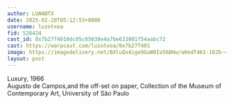 ```yaml
---
author: LUANOTX
date: 2025-02-20T05:12:53+0000
username: luzotxoa
fid: 526424
cast_id: 0x7b27f4010dc05c05038e4a76e633001f54aabc72
cast: https://warpcast.com/luzotxoa/0x7b27f401
image: https://imagedelivery.net/BXluQx4ige9GuW0Ia56BHw/a0edf461-162b-49a1-9e0f-ed15d628eb00/original
layout: post
---
```

Luxury, 1966  
Augusto de Campos,and the off-set on paper, Collection of the Museum of Contemporary Art, University of São Paulo  

<img src='https://imagedelivery.net/BXluQx4ige9GuW0Ia56BHw/a0edf461-162b-49a1-9e0f-ed15d628eb00/original' alt='' referrerpolicy='no-referrer'/>